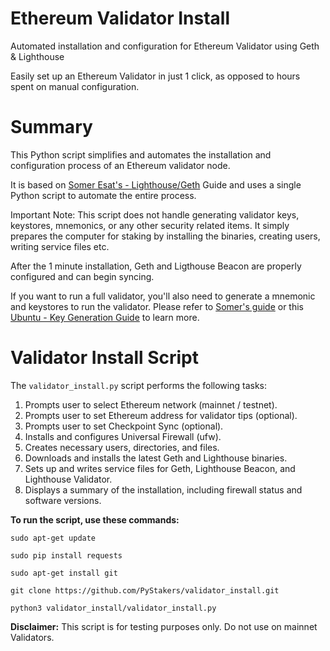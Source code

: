 # Ethereum Validator Install
Automated installation and configuration for Ethereum Validator using Geth & Lighthouse

Easily set up an Ethereum Validator in just 1 click, as opposed to hours spent on manual configuration.

# Summary
This Python script simplifies and automates the installation and configuration process of an Ethereum validator node.

It is based on [Somer Esat's - Lighthouse/Geth](https://someresat.medium.com/guide-to-staking-on-ethereum-ubuntu-lighthouse-773f5d982e03) Guide and uses a single Python script to automate the entire process.

Important Note: This script does not handle generating validator keys, keystores, mnemonics, or any other security related items. It simply prepares the computer for staking by installing the binaries, creating users, writing service files etc. 

After the 1 minute installation, Geth and Ligthouse Beacon are properly configured and can begin syncing.

If you want to run a full validator, you'll also need to generate a mnemonic and keystores to run the validator. Please refer to [Somer's guide](https://someresat.medium.com/guide-to-staking-on-ethereum-ubuntu-lighthouse-773f5d982e03) or this [Ubuntu - Key Generation Guide](https://agstakingco.gitbook.io/eth-2-0-key-generation-ubuntu-live-usb/) to learn more.

# Validator Install Script
The `validator_install.py` script performs the following tasks:

1) Prompts user to select Ethereum network (mainnet / testnet).
2) Prompts user to set Ethereum address for validator tips (optional).
3) Prompts user to set Checkpoint Sync (optional).
4) Installs and configures Universal Firewall (ufw).
5) Creates necessary users, directories, and files.
6) Downloads and installs the latest Geth and Lighthouse binaries.
7) Sets up and writes service files for Geth, Lighthouse Beacon, and Lighthouse Validator.
8) Displays a summary of the installation, including firewall status and software versions.

**To run the script, use these commands:**

`sudo apt-get update`

`sudo pip install requests`

`sudo apt-get install git`

`git clone https://github.com/PyStakers/validator_install.git`

`python3 validator_install/validator_install.py`


**Disclaimer:** This script is for testing purposes only. Do not use on mainnet Validators.
